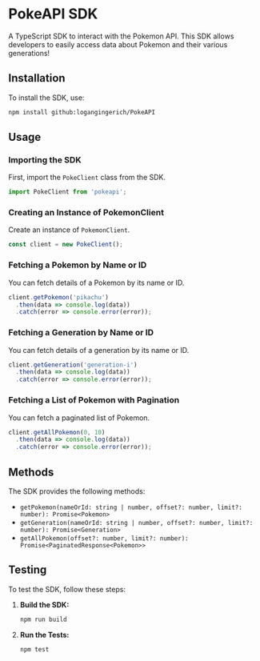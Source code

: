 # PokeAPI SDK

A TypeScript SDK to interact with the Pokemon API. This SDK allows developers to easily access data about Pokemon and their various generations!

## Installation

To install the SDK, use:

```bash
npm install github:logangingerich/PokeAPI
```

## Usage

### Importing the SDK

First, import the `PokeClient` class from the SDK.

```typescript
import PokeClient from 'pokeapi';
```

### Creating an Instance of PokemonClient

Create an instance of `PokemonClient`.

```typescript
const client = new PokeClient();
```

### Fetching a Pokemon by Name or ID

You can fetch details of a Pokemon by its name or ID.

```typescript
client.getPokemon('pikachu')
  .then(data => console.log(data))
  .catch(error => console.error(error));
```

### Fetching a Generation by Name or ID

You can fetch details of a generation by its name or ID.

```typescript
client.getGeneration('generation-i')
  .then(data => console.log(data))
  .catch(error => console.error(error));
```

### Fetching a List of Pokemon with Pagination

You can fetch a paginated list of Pokemon.

```typescript
client.getAllPokemon(0, 10)
  .then(data => console.log(data))
  .catch(error => console.error(error));
```

## Methods

The SDK provides the following methods:

- `getPokemon(nameOrId: string | number, offset?: number, limit?: number): Promise<Pokemon>`
- `getGeneration(nameOrId: string | number, offset?: number, limit?: number): Promise<Generation>`
- `getAllPokemon(offset?: number, limit?: number): Promise<PaginatedResponse<Pokemon>>`

## Testing

To test the SDK, follow these steps:

1. **Build the SDK:**

   ```bash
   npm run build
   ```

2. **Run the Tests:**

   ```bash
   npm test
   ```

